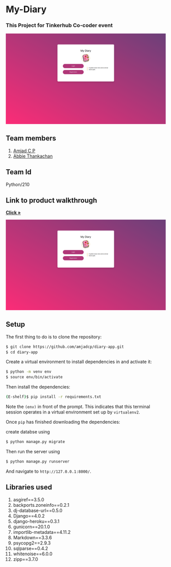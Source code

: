 # My-Diary

### This Project for Tinkerhub Co-coder event

![preview](previews/preview.png)

## Team members

1. <a href="https://github.com/amjadcp/">Amjad C P</a>
2. <a href="https://github.com/Abbie2002/">Abbie Thankachan</a>

## Team Id

Python/210

## Link to product walkthrough

<a href="https://www.loom.com/share/befdc5eb98df442884e4cd23c5e4eeb2?sharedAppSource=personal_library"><strong>Click »</strong></a>

[![TASK-CLI](previews/preview.png)](https://www.loom.com/share/befdc5eb98df442884e4cd23c5e4eeb2?sharedAppSource=personal_library)

## Setup

The first thing to do is to clone the repository:

```sh
$ git clone https://github.com/amjadcp/diary-app.git
$ cd diary-app
```

Create a virtual environment to install dependencies in and activate it:

```sh
$ python -m venv env
$ source env/bin/activate
```

Then install the dependencies:

```sh
(E-shelf)$ pip install -r requirements.txt
```

Note the `(env)` in front of the prompt. This indicates that this terminal
session operates in a virtual environment set up by `virtualenv2`.

Once `pip` has finished downloading the dependencies:

create databse using

```sh
$ python manage.py migrate
```

Then run the server using

```sh
$ python manage.py runserver
```

And navigate to `http://127.0.0.1:8000/`.

## Libraries used

1. asgiref==3.5.0
2. backports.zoneinfo==0.2.1
3. dj-database-url==0.5.0
4. Django==4.0.2
5. django-heroku==0.3.1
6. gunicorn==20.1.0
7. importlib-metadata==4.11.2
8. Markdown==3.3.6
9. psycopg2==2.9.3
10. sqlparse==0.4.2
11. whitenoise==6.0.0
12. zipp==3.7.0

